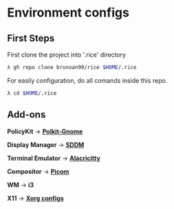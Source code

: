 # Environment configs

## **First Steps**

First clone the project into '.rice' directory

```sh
λ gh repo clone brunoan99/rice $HOME/.rice
```

For easily configuration, do all comands inside this repo.

```sh
λ cd $HOME/.rice
```

## Add-ons

**PolicyKit** -> **[Polkit-Gnome](./polkit/Readme.md)**

**Display Manager** -> **[SDDM](/sddm/Readme.md)**

**Terminal Emulator** -> **[Alacricitty](./alacritty/Readme.md)**

**Compositor** -> **[Picom](./picom/README.md)**

**WM** -> **i3**

**X11** -> **[Xorg configs](./xorg/Readme.md)**
